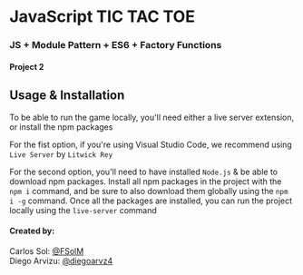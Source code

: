 # JavaScript TIC TAC TOE
### JS + Module Pattern + ES6 + Factory Functions
#### Project 2

## Usage & Installation

To be able to run the game locally, you'll need either a live server extension, or install the npm packages

For the fist option, if you're using Visual Studio Code, we recommend using `Live Server` by `Litwick Rey`

For the second option, you'll need to have installed `Node.js` & be able to download npm packages. Install all npm packages in the project with the `npm i` command, and be sure to also download them globally using the `npm i -g` command. Once all the packages are installed, you can run the project locally using the `live-server` command

#### Created by:
Carlos Sol: <a href="https://github.com/FSolM">@FSolM</a><br>
Diego Arvizu: <a href="https://github.com/diegoarvz4">@diegoarvz4</a>

